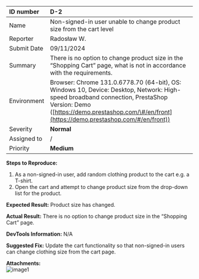 

| ID number | D-2 |
| :---- | :---- |
| Name | Non-signed-in user unable to change product size from the cart level |
| Reporter | Radosław W. |
| Submit Date | 09/11/2024 |
| Summary | There is no option to change product size in the “Shopping Cart” page, what is not in accordance with the requirements. |
| Environment | Browser: Chrome 131.0.6778.70 (64-bit), OS: Windows 10, Device: Desktop, Network: High-speed broadband connection, PrestaShop Version: Demo ([https://demo.prestashop.com/\#/en/front](https://demo.prestashop.com/#/en/front))  |
| Severity | **Normal** |
| Assigned to | / |
| Priority | **Medium** |

**Steps to Reproduce:**

1. As a non-signed-in user, add random clothing product to the cart e.g. a T-shirt.  
2. Open the cart and attempt to change product size from the drop-down list for the product.

**Expected Result:** Product size has changed.

**Actual Result:** There is no option to change product size in the “Shopping Cart” page.

**DevTools Information:** N/A

**Suggested Fix:** Update the cart functionality so that non-signed-in users can change clothing size from the cart page.

**Attachments:**  
![image1](https://d2cxucsjd6xvsd.cloudfront.net/public/team/014f16759dade12d4b9249822f2a05736e0ee69b/attachment/4c2e755a6ef8c37f1b602a08012844375f1e9b0a/Przechwytywanie.JPG)
